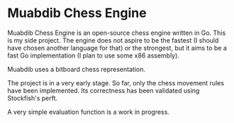 # Muabdib Chess Engine

Muabdib Chess Engine is an open-source chess engine written in Go. This is my side project. The engine does not aspire to be the fastest (I should have chosen another language for that) or the strongest, but it aims to be a fast Go implementation (I plan to use some x86 assembly).

Muabdib uses a bitboard chess representation.

The project is in a very early stage. So far, only the chess movement rules have been implemented. Its correctness has been validated using Stockfish's perft.

A very simple evaluation function is a work in progress.